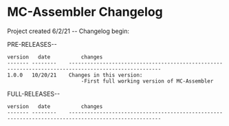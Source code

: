 # MC-Assembler Changelog

Project created 6/2/21 -- Changelog begin:

PRE-RELEASES--

	version   date          changes
	------- --------    ----------------------------------------------------------------------------------------------------
    1.0.0   10/20/21    Changes in this version:
                            -First full working version of MC-Assembler

FULL-RELEASES--

	version   date          changes
	------- --------    ----------------------------------------------------------------------------------------------------
    